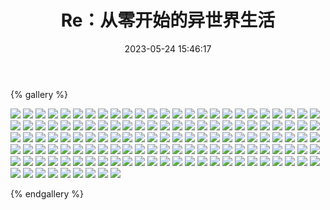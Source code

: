 ﻿---
title: Re：从零开始的异世界生活
date: 2023-05-24 15:46:17
comments: false
---

{% gallery %}

![](https://fastly.jsdelivr.net/gh/1405720461/images@master/rem/1.webp)
![](https://fastly.jsdelivr.net/gh/1405720461/images@master/rem/2.webp)
![](https://fastly.jsdelivr.net/gh/1405720461/images@master/rem/3.webp)
![](https://fastly.jsdelivr.net/gh/1405720461/images@master/rem/4.webp)
![](https://fastly.jsdelivr.net/gh/1405720461/images@master/rem/5.webp)
![](https://fastly.jsdelivr.net/gh/1405720461/images@master/rem/6.webp)
![](https://fastly.jsdelivr.net/gh/1405720461/images@master/rem/7.webp)
![](https://fastly.jsdelivr.net/gh/1405720461/images@master/rem/8.webp)
![](https://fastly.jsdelivr.net/gh/1405720461/images@master/rem/9.webp)
![](https://fastly.jsdelivr.net/gh/1405720461/images@master/rem/10.webp)
![](https://fastly.jsdelivr.net/gh/1405720461/images@master/rem/11.webp)
![](https://fastly.jsdelivr.net/gh/1405720461/images@master/rem/12.webp)
![](https://fastly.jsdelivr.net/gh/1405720461/images@master/rem/13.webp)
![](https://fastly.jsdelivr.net/gh/1405720461/images@master/rem/14.webp)
![](https://fastly.jsdelivr.net/gh/1405720461/images@master/rem/15.webp)
![](https://fastly.jsdelivr.net/gh/1405720461/images@master/rem/16.webp)
![](https://fastly.jsdelivr.net/gh/1405720461/images@master/rem/17.webp)
![](https://fastly.jsdelivr.net/gh/1405720461/images@master/rem/18.webp)
![](https://fastly.jsdelivr.net/gh/1405720461/images@master/rem/19.webp)
![](https://fastly.jsdelivr.net/gh/1405720461/images@master/rem/20.webp)
![](https://fastly.jsdelivr.net/gh/1405720461/images@master/rem/21.webp)
![](https://fastly.jsdelivr.net/gh/1405720461/images@master/rem/22.webp)
![](https://fastly.jsdelivr.net/gh/1405720461/images@master/rem/23.webp)
![](https://fastly.jsdelivr.net/gh/1405720461/images@master/rem/24.webp)
![](https://fastly.jsdelivr.net/gh/1405720461/images@master/rem/25.webp)
![](https://fastly.jsdelivr.net/gh/1405720461/images@master/rem/26.webp)
![](https://fastly.jsdelivr.net/gh/1405720461/images@master/rem/27.webp)
![](https://fastly.jsdelivr.net/gh/1405720461/images@master/rem/28.webp)
![](https://fastly.jsdelivr.net/gh/1405720461/images@master/rem/29.webp)
![](https://fastly.jsdelivr.net/gh/1405720461/images@master/rem/30.webp)
![](https://fastly.jsdelivr.net/gh/1405720461/images@master/rem/31.webp)
![](https://fastly.jsdelivr.net/gh/1405720461/images@master/rem/32.webp)
![](https://fastly.jsdelivr.net/gh/1405720461/images@master/rem/33.webp)
![](https://fastly.jsdelivr.net/gh/1405720461/images@master/rem/34.webp)
![](https://fastly.jsdelivr.net/gh/1405720461/images@master/rem/35.webp)
![](https://fastly.jsdelivr.net/gh/1405720461/images@master/rem/36.webp)
![](https://fastly.jsdelivr.net/gh/1405720461/images@master/rem/37.webp)
![](https://fastly.jsdelivr.net/gh/1405720461/images@master/rem/38.webp)
![](https://fastly.jsdelivr.net/gh/1405720461/images@master/rem/39.webp)
![](https://fastly.jsdelivr.net/gh/1405720461/images@master/rem/40.webp)
![](https://fastly.jsdelivr.net/gh/1405720461/images@master/rem/41.webp)
![](https://fastly.jsdelivr.net/gh/1405720461/images@master/rem/42.webp)
![](https://fastly.jsdelivr.net/gh/1405720461/images@master/rem/43.webp)
![](https://fastly.jsdelivr.net/gh/1405720461/images@master/rem/44.webp)
![](https://fastly.jsdelivr.net/gh/1405720461/images@master/rem/45.webp)
![](https://fastly.jsdelivr.net/gh/1405720461/images@master/rem/46.webp)
![](https://fastly.jsdelivr.net/gh/1405720461/images@master/rem/47.webp)
![](https://fastly.jsdelivr.net/gh/1405720461/images@master/rem/48.webp)
![](https://fastly.jsdelivr.net/gh/1405720461/images@master/rem/49.webp)
![](https://fastly.jsdelivr.net/gh/1405720461/images@master/rem/50.webp)
![](https://fastly.jsdelivr.net/gh/1405720461/images@master/rem/51.webp)
![](https://fastly.jsdelivr.net/gh/1405720461/images@master/rem/52.webp)
![](https://fastly.jsdelivr.net/gh/1405720461/images@master/rem/53.webp)
![](https://fastly.jsdelivr.net/gh/1405720461/images@master/rem/54.webp)
![](https://fastly.jsdelivr.net/gh/1405720461/images@master/rem/55.webp)
![](https://fastly.jsdelivr.net/gh/1405720461/images@master/rem/56.webp)
![](https://fastly.jsdelivr.net/gh/1405720461/images@master/rem/57.webp)
![](https://fastly.jsdelivr.net/gh/1405720461/images@master/rem/58.webp)
![](https://fastly.jsdelivr.net/gh/1405720461/images@master/rem/59.webp)
![](https://fastly.jsdelivr.net/gh/1405720461/images@master/rem/60.webp)
![](https://fastly.jsdelivr.net/gh/1405720461/images@master/rem/61.webp)
![](https://fastly.jsdelivr.net/gh/1405720461/images@master/rem/62.webp)
![](https://fastly.jsdelivr.net/gh/1405720461/images@master/rem/63.webp)
![](https://fastly.jsdelivr.net/gh/1405720461/images@master/rem/64.webp)
![](https://fastly.jsdelivr.net/gh/1405720461/images@master/rem/65.webp)
![](https://fastly.jsdelivr.net/gh/1405720461/images@master/rem/66.webp)
![](https://fastly.jsdelivr.net/gh/1405720461/images@master/rem/67.webp)
![](https://fastly.jsdelivr.net/gh/1405720461/images@master/rem/68.webp)
![](https://fastly.jsdelivr.net/gh/1405720461/images@master/rem/69.webp)
![](https://fastly.jsdelivr.net/gh/1405720461/images@master/rem/70.webp)
![](https://fastly.jsdelivr.net/gh/1405720461/images@master/rem/71.webp)
![](https://fastly.jsdelivr.net/gh/1405720461/images@master/rem/72.webp)
![](https://fastly.jsdelivr.net/gh/1405720461/images@master/rem/73.webp)
![](https://fastly.jsdelivr.net/gh/1405720461/images@master/rem/74.webp)
![](https://fastly.jsdelivr.net/gh/1405720461/images@master/rem/75.webp)
![](https://fastly.jsdelivr.net/gh/1405720461/images@master/rem/76.webp)
![](https://fastly.jsdelivr.net/gh/1405720461/images@master/rem/77.webp)
![](https://fastly.jsdelivr.net/gh/1405720461/images@master/rem/78.webp)
![](https://fastly.jsdelivr.net/gh/1405720461/images@master/rem/79.webp)
![](https://fastly.jsdelivr.net/gh/1405720461/images@master/rem/80.webp)
![](https://fastly.jsdelivr.net/gh/1405720461/images@master/rem/81.webp)
![](https://fastly.jsdelivr.net/gh/1405720461/images@master/rem/82.webp)
![](https://fastly.jsdelivr.net/gh/1405720461/images@master/rem/83.webp)
![](https://fastly.jsdelivr.net/gh/1405720461/images@master/rem/84.webp)
![](https://fastly.jsdelivr.net/gh/1405720461/images@master/rem/85.webp)
![](https://fastly.jsdelivr.net/gh/1405720461/images@master/rem/86.webp)
![](https://fastly.jsdelivr.net/gh/1405720461/images@master/rem/87.webp)
![](https://fastly.jsdelivr.net/gh/1405720461/images@master/rem/88.webp)
![](https://fastly.jsdelivr.net/gh/1405720461/images@master/rem/89.webp)
![](https://fastly.jsdelivr.net/gh/1405720461/images@master/rem/90.webp)
![](https://fastly.jsdelivr.net/gh/1405720461/images@master/rem/91.webp)
![](https://fastly.jsdelivr.net/gh/1405720461/images@master/rem/92.webp)
![](https://fastly.jsdelivr.net/gh/1405720461/images@master/rem/93.webp)
![](https://fastly.jsdelivr.net/gh/1405720461/images@master/rem/94.webp)
![](https://fastly.jsdelivr.net/gh/1405720461/images@master/rem/95.webp)
![](https://fastly.jsdelivr.net/gh/1405720461/images@master/rem/96.webp)
![](https://fastly.jsdelivr.net/gh/1405720461/images@master/rem/97.webp)
![](https://fastly.jsdelivr.net/gh/1405720461/images@master/rem/98.webp)
![](https://fastly.jsdelivr.net/gh/1405720461/images@master/rem/99.webp)
![](https://fastly.jsdelivr.net/gh/1405720461/images@master/rem/100.webp)
![](https://fastly.jsdelivr.net/gh/1405720461/images@master/rem/101.webp)
![](https://fastly.jsdelivr.net/gh/1405720461/images@master/rem/102.webp)
![](https://fastly.jsdelivr.net/gh/1405720461/images@master/rem/103.webp)
![](https://fastly.jsdelivr.net/gh/1405720461/images@master/rem/104.webp)
![](https://fastly.jsdelivr.net/gh/1405720461/images@master/rem/105.webp)
![](https://fastly.jsdelivr.net/gh/1405720461/images@master/rem/106.webp)
![](https://fastly.jsdelivr.net/gh/1405720461/images@master/rem/107.webp)
![](https://fastly.jsdelivr.net/gh/1405720461/images@master/rem/108.webp)
![](https://fastly.jsdelivr.net/gh/1405720461/images@master/rem/109.webp)
![](https://fastly.jsdelivr.net/gh/1405720461/images@master/rem/110.webp)
![](https://fastly.jsdelivr.net/gh/1405720461/images@master/rem/111.webp)
![](https://fastly.jsdelivr.net/gh/1405720461/images@master/rem/112.webp)
![](https://fastly.jsdelivr.net/gh/1405720461/images@master/rem/113.webp)
![](https://fastly.jsdelivr.net/gh/1405720461/images@master/rem/114.webp)
![](https://fastly.jsdelivr.net/gh/1405720461/images@master/rem/115.webp)
![](https://fastly.jsdelivr.net/gh/1405720461/images@master/rem/116.webp)
![](https://fastly.jsdelivr.net/gh/1405720461/images@master/rem/117.webp)
![](https://fastly.jsdelivr.net/gh/1405720461/images@master/rem/118.webp)
![](https://fastly.jsdelivr.net/gh/1405720461/images@master/rem/119.webp)
![](https://fastly.jsdelivr.net/gh/1405720461/images@master/rem/120.webp)
![](https://fastly.jsdelivr.net/gh/1405720461/images@master/rem/121.webp)
![](https://fastly.jsdelivr.net/gh/1405720461/images@master/rem/122.webp)
![](https://fastly.jsdelivr.net/gh/1405720461/images@master/rem/123.webp)
![](https://fastly.jsdelivr.net/gh/1405720461/images@master/rem/124.webp)
![](https://fastly.jsdelivr.net/gh/1405720461/images@master/rem/125.webp)
![](https://fastly.jsdelivr.net/gh/1405720461/images@master/rem/126.webp)
![](https://fastly.jsdelivr.net/gh/1405720461/images@master/rem/127.webp)
![](https://fastly.jsdelivr.net/gh/1405720461/images@master/rem/128.webp)
![](https://fastly.jsdelivr.net/gh/1405720461/images@master/rem/129.webp)
![](https://fastly.jsdelivr.net/gh/1405720461/images@master/rem/130.webp)
![](https://fastly.jsdelivr.net/gh/1405720461/images@master/rem/131.webp)
![](https://fastly.jsdelivr.net/gh/1405720461/images@master/rem/132.webp)
![](https://fastly.jsdelivr.net/gh/1405720461/images@master/rem/133.webp)
![](https://fastly.jsdelivr.net/gh/1405720461/images@master/rem/134.webp)

{% endgallery %}
